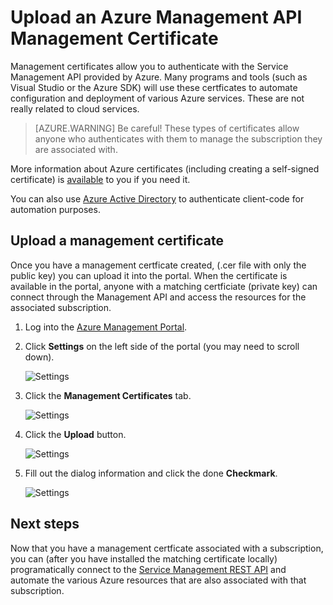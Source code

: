 <properties 
	pageTitle="Upload a Microsoft Azure Management API Certificate into the Portal" 
	description="Learn how to upload athe Management API certficate in Microsoft Azure" 
	services="cloud-services" 
	documentationCenter=".net" 
	authors="Thraka" 
	manager="timlt" 
	editor=""/>

<tags 
	ms.service="na" 
	ms.workload="tbd" 
	ms.tgt_pltfrm="na" 
	ms.devlang="na" 
	ms.topic="article" 
	ms.date="07/20/2015"
	ms.author="adegeo"/>


# Upload an Azure Management API Management Certificate

Management certificates allow you to authenticate with the Service Management API provided by Azure. Many programs and tools (such as Visual Studio or the Azure SDK) will use these certficates to automate configuration and deployment of various Azure services. These are not really related to cloud services. 

>[AZURE.WARNING] Be careful! These types of certificates allow anyone who authenticates with them to manage the subscription they are associated with. 

More information about Azure certificates (including creating a self-signed certificate) is [available](cloud-services/cloud-services-certs-create.md#what-are-management-certificates) to you if you need it.

You can also use [Azure Active Directory](http://azure.microsoft.com/documentation/services/active-directory/) to authenticate client-code for automation purposes.

## Upload a management certificate

Once you have a management certficate created, (.cer file with only the public key) you can upload it into the portal. When the certificate is available in the portal, anyone with a matching certficiate (private key) can connect through the Management API and access the resources for the associated subscription.

1. Log into the [Azure Management Portal](http://manage.windowsazure.com).
2. Click **Settings** on the left side of the portal (you may need to scroll down). 
    
    ![Settings](./media/azure-api-management-certs/settings.png)

3. Click the **Management Certificates** tab.

    ![Settings](./media/azure-api-management-certs/certificates-tab.png)
    
4. Click the **Upload** button.

    ![Settings](./media/azure-api-management-certs/upload.png)
    
5. Fill out the dialog information and click the done **Checkmark**.

    ![Settings](./media/azure-api-management-certs/upload-dialog.png)

## Next steps

Now that you have a management certficate associated with a subscription, you can (after you have installed the matching certificate locally) programatically connect to the [Service Management REST API](https://msdn.microsoft.com/library/azure/ee460799.aspx) and automate the various Azure resources that are also associated with that subscription. 
